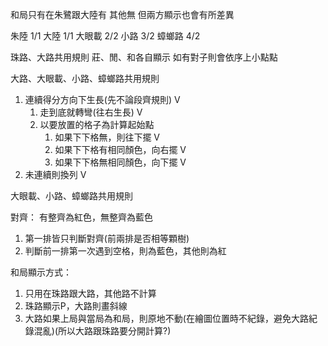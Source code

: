 和局只有在朱鷺跟大陸有 其他無 但兩方顯示也會有所差異

朱陸  1/1 
大陸  1/1
大眼載 2/2
小路 3/2
蟑螂路 4/2

珠路、大路共用規則
莊、閒、和各自顯示
如有對子則會依序上小點點

大路、大眼載、小路、蟑螂路共用規則
1. 連續得分方向下生長(先不論段齊規則) V
   1. 走到底就轉彎(往右生長) V
   2. 以要放置的格子為計算起始點
      1. 如果下下格無，則往下擺 V
      2. 如果下下格有相同顏色，向右擺 V
      3. 如果下下格無相同顏色，向下擺 V
2. 未連續則換列 V

大眼載、小路、蟑螂路共用規則
<!-- 只判斷是否有一直在對齊規則  -->
對齊： 
有整齊為紅色，無整齊為藍色
1. 第一排皆只判斷對齊(前兩排是否相等顆樹)  
2. 判斷前一排第一次遇到空格，則為藍色，其他則為紅
<!-- 左方無點，但左上方有點的話，就是藍色
左方跟左上方有，紅色
左方跟左上方無，紅色 -->

和局顯示方式：
1. 只用在珠路跟大路，其他路不計算
2. 珠路顯示P，大路則畫斜線
3. 大路如果上局與當局為和局，則原地不動(在繪圖位置時不紀錄，避免大路紀錄混亂)(所以大路跟珠路要分開計算?)

<!-- 只要過了對其規則後，如果單邊一直贏，就會一直顯示紅色，直到另一邊營才會切換藍色

row  
index < 1 retnen -->